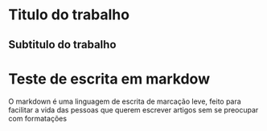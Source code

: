 Titulo do trabalho
=====

Subtitulo do trabalho 
----

# Teste de escrita em markdow

O markdown é uma linguagem de escrita de marcação leve, feito para facilitar a vida das pessoas que querem escrever artigos sem se preocupar com formatações
